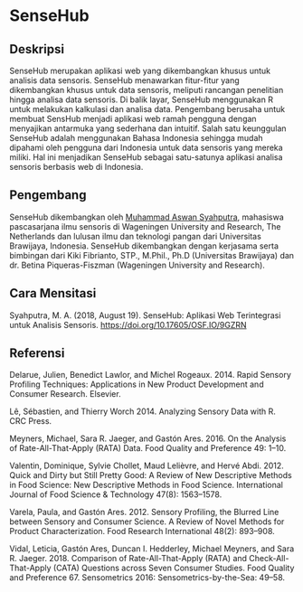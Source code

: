 # **SenseHub**

## Deskripsi
SenseHub merupakan aplikasi web yang dikembangkan khusus untuk analisis data sensoris. SenseHub menawarkan fitur-fitur yang dikembangkan khusus untuk data sensoris, meliputi rancangan penelitian hingga analisa data sensoris. Di balik layar, SenseHub menggunakan R untuk melakukan kalkulasi dan analisa data. Pengembang berusaha untuk membuat SensHub menjadi aplikasi web ramah pengguna dengan menyajikan antarmuka yang sederhana dan intuitif. Salah satu keunggulan SenseHub adalah menggunakan Bahasa Indonesia sehingga mudah dipahami oleh pengguna dari Indonesia untuk data sensoris yang mereka miliki. Hal ini menjadikan SenseHub sebagai satu-satunya aplikasi analisa sensoris berbasis web di Indonesia.

## Pengembang
SenseHub dikembangkan oleh [Muhammad Aswan Syahputra](https://aswansyahputra.com), mahasiswa pascasarjana ilmu sensoris di Wageningen University and Research, The Netherlands dan lulusan ilmu dan teknologi pangan dari Universitas Brawijaya, Indonesia. SenseHub dikembangkan dengan kerjasama serta bimbingan dari Kiki Fibrianto, STP., M.Phil., Ph.D (Universitas Brawijaya) dan dr. Betina Piqueras-Fiszman (Wageningen University and Research).

## Cara Mensitasi
Syahputra, M. A. (2018, August 19). SenseHub: Aplikasi Web Terintegrasi untuk Analisis Sensoris. https://doi.org/10.17605/OSF.IO/9GZRN

## Referensi

Delarue, Julien, Benedict Lawlor, and Michel Rogeaux. 2014. Rapid Sensory Profiling Techniques: Applications in New Product Development and Consumer Research. Elsevier.

Lê, Sébastien, and Thierry Worch 2014. Analyzing Sensory Data with R. CRC Press.

Meyners, Michael, Sara R. Jaeger, and Gastón Ares. 2016. On the Analysis of Rate-All-That-Apply (RATA) Data. Food Quality and Preference 49: 1–10.

Valentin, Dominique, Sylvie Chollet, Maud Lelièvre, and Hervé Abdi. 2012. Quick and Dirty but Still Pretty Good: A Review of New Descriptive Methods in Food Science: New Descriptive Methods in Food Science. International Journal of Food Science & Technology 47(8): 1563–1578.

Varela, Paula, and Gastón Ares. 2012. Sensory Profiling, the Blurred Line between Sensory and Consumer Science. A Review of Novel Methods for Product Characterization. Food Research International 48(2): 893–908.

Vidal, Leticia, Gastón Ares, Duncan I. Hedderley, Michael Meyners, and Sara R. Jaeger. 2018. Comparison of Rate-All-That-Apply (RATA) and Check-All-That-Apply (CATA) Questions across Seven Consumer Studies. Food Quality and Preference 67. Sensometrics 2016: Sensometrics-by-the-Sea: 49–58.
